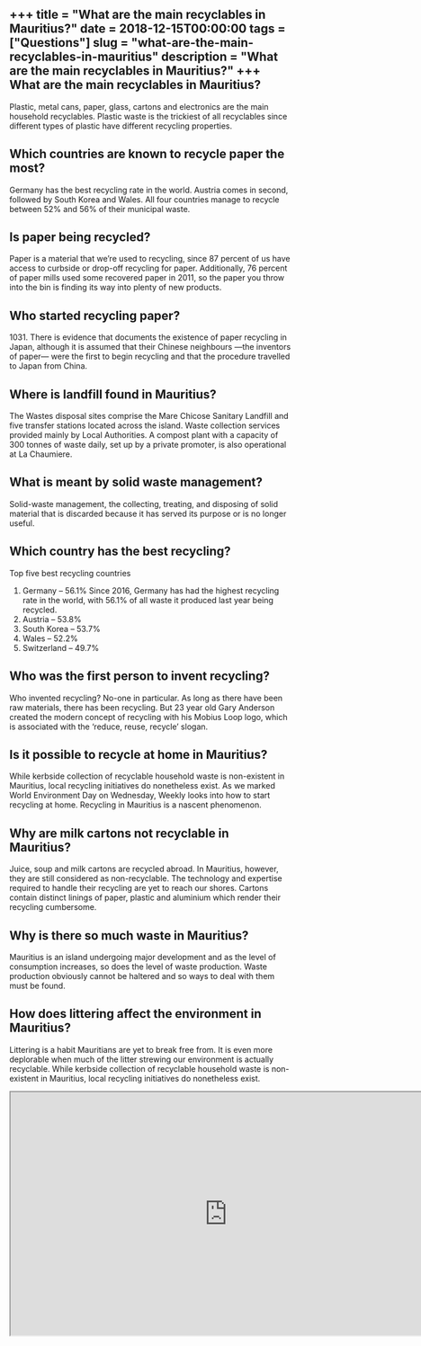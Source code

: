 +++
title = "What are the main recyclables in Mauritius?"
date = 2018-12-15T00:00:00
tags = ["Questions"]
slug = "what-are-the-main-recyclables-in-mauritius"
description = "What are the main recyclables in Mauritius?"
+++
What are the main recyclables in Mauritius?
-------------------------------------------

Plastic, metal cans, paper, glass, cartons and electronics are the main household recyclables. Plastic waste is the trickiest of all recyclables since different types of plastic have different recycling properties.

Which countries are known to recycle paper the most?
----------------------------------------------------

Germany has the best recycling rate in the world. Austria comes in second, followed by South Korea and Wales. All four countries manage to recycle between 52% and 56% of their municipal waste.

Is paper being recycled?
------------------------

Paper is a material that we’re used to recycling, since 87 percent of us have access to curbside or drop-off recycling for paper. Additionally, 76 percent of paper mills used some recovered paper in 2011, so the paper you throw into the bin is finding its way into plenty of new products.

Who started recycling paper?
----------------------------

1031\. There is evidence that documents the existence of paper recycling in Japan, although it is assumed that their Chinese neighbours —the inventors of paper— were the first to begin recycling and that the procedure travelled to Japan from China.

Where is landfill found in Mauritius?
-------------------------------------

​The Wastes disposal sites comprise the Mare Chicose Sanitary Landfill and five transfer stations located across the island. Waste collection services provided mainly by Local Authorities. A compost plant with a capacity of 300 tonnes of waste daily, set up by a private promoter, is also operational at La Chaumiere.

What is meant by solid waste management?
----------------------------------------

Solid-waste management, the collecting, treating, and disposing of solid material that is discarded because it has served its purpose or is no longer useful.

Which country has the best recycling?
-------------------------------------

Top five best recycling countries

1. Germany – 56.1% Since 2016, Germany has had the highest recycling rate in the world, with 56.1% of all waste it produced last year being recycled.
2. Austria – 53.8%
3. South Korea – 53.7%
4. Wales – 52.2%
5. Switzerland – 49.7%

Who was the first person to invent recycling?
---------------------------------------------

Who invented recycling? No-one in particular. As long as there have been raw materials, there has been recycling. But 23 year old Gary Anderson created the modern concept of recycling with his Mobius Loop logo, which is associated with the ‘reduce, reuse, recycle’ slogan.

Is it possible to recycle at home in Mauritius?
-----------------------------------------------

While kerbside collection of recyclable household waste is non-existent in Mauritius, local recycling initiatives do nonetheless exist. As we marked World Environment Day on Wednesday, Weekly looks into how to start recycling at home. Recycling in Mauritius is a nascent phenomenon.

Why are milk cartons not recyclable in Mauritius?
-------------------------------------------------

Juice, soup and milk cartons are recycled abroad. In Mauritius, however, they are still considered as non-recyclable. The technology and expertise required to handle their recycling are yet to reach our shores. Cartons contain distinct linings of paper, plastic and aluminium which render their recycling cumbersome.

Why is there so much waste in Mauritius?
----------------------------------------

Mauritius is an island undergoing major development and as the level of consumption increases, so does the level of waste production. Waste production obviously cannot be haltered and so ways to deal with them must be found.

How does littering affect the environment in Mauritius?
-------------------------------------------------------

Littering is a habit Mauritians are yet to break free from. It is even more deplorable when much of the litter strewing our environment is actually recyclable. While kerbside collection of recyclable household waste is non-existent in Mauritius, local recycling initiatives do nonetheless exist.

<iframe allow="accelerometer; autoplay; clipboard-write; encrypted-media; gyroscope; picture-in-picture" allowfullscreen="" class="__youtube_prefs__  epyt-is-override  no-lazyload" data-no-lazy="1" data-origheight="433" data-origwidth="770" data-skipgform_ajax_framebjll="" height="433" id="_ytid_11251" loading="lazy" src="https://www.youtube.com/embed/X-N5jb-fWTs?enablejsapi=1&autoplay=0&cc_load_policy=0&cc_lang_pref=&iv_load_policy=1&loop=0&modestbranding=0&rel=1&fs=1&playsinline=0&autohide=2&theme=dark&color=red&controls=1&" title="YouTube player" width="770"></iframe>